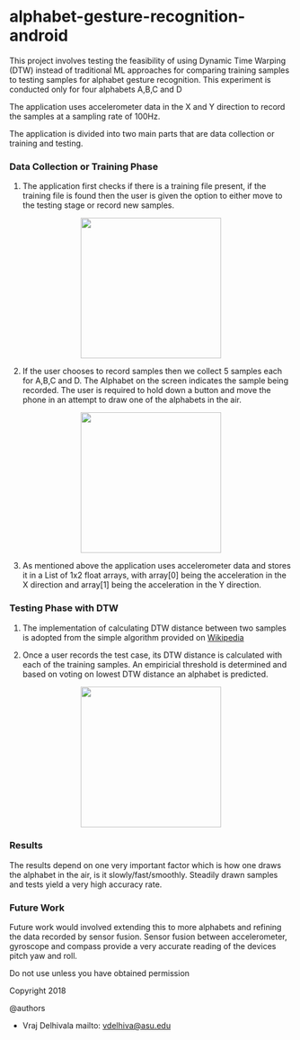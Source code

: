 # alphabet-gesture-recognition-android
This project involves testing the feasibility of using Dynamic Time Warping (DTW) instead of traditional ML approaches for comparing training samples to testing samples for alphabet gesture recognition. This experiment is conducted only for four alphabets A,B,C and D

The application uses accelerometer data in the X and Y direction to record the samples at a sampling rate of 100Hz. 

The application is divided into two main parts that are data collection or training and testing. 

### Data Collection or Training Phase
1. The application first checks if there is a training file present, if the training file is found then the user is given the option to either move to the testing stage or record new samples.
<p align="center">
  <img src="https://github.com/vrajasu/alphabet-gesture-recognition-android/blob/master/screenshots/file_found.png" width="250"/>
</p>

2. If the user chooses to record samples then we collect 5 samples each for A,B,C and D. The Alphabet on the screen indicates the sample being recorded. The user is required to hold down a button and move the phone in an attempt to draw one of the alphabets in the air.
<p align="center">
  <img src="https://github.com/vrajasu/alphabet-gesture-recognition-android/blob/master/screenshots/training_phase.png" width="250"/>
</p>

3. As mentioned above the application uses accelerometer data and stores it in a List of 1x2 float arrays, with array[0] being the acceleration in the X direction and array[1] being the acceleration in the Y direction.

### Testing Phase with DTW
1. The implementation of calculating DTW distance between two samples is adopted from the simple algorithm provided on [Wikipedia](https://en.wikipedia.org/wiki/Dynamic_time_warping)

2. Once a user records the test case, its DTW distance is calculated with each of the training samples. An empiricial threshold is determined and based on voting on lowest DTW distance an alphabet is predicted.
<p align="center">
  <img src="https://github.com/vrajasu/alphabet-gesture-recognition-android/blob/master/screenshots/testing_phase.png" width="250"/>
</p>

### Results
The results depend on one very important factor which is how one draws the alphabet in the air, is it slowly/fast/smoothly. Steadily drawn samples and tests yield a very high accuracy rate. 

### Future Work
Future work would involved extending this to more alphabets and refining the data recorded by sensor fusion. Sensor fusion between accelerometer, gyroscope and compass provide a very accurate reading of the devices pitch yaw and roll.

Do not use unless you have obtained permission

Copyright 2018

@authors
- Vraj Delhivala mailto: vdelhiva@asu.edu

